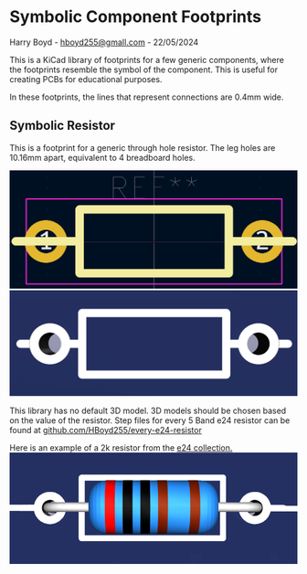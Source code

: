 # Symbolic Component Footprints

Harry Boyd - hboyd255@gmaIl.com - 22/05/2024

This is a KiCad library of footprints for a few generic components, where the
footprints resemble the symbol of the component. This is useful for creating
PCBs for educational purposes.

In these footprints, the lines that represent connections are 0.4mm wide.

## Symbolic Resistor

This is a footprint for a generic through hole resistor. The leg holes are
10.16mm apart, equivalent to 4 breadboard holes.

![Symbolic Resistor Footprint](/Images/Symbolic_2k_Resistor/Footprint.png)
![Symbolic Resistor Silkscreen](/Images/Symbolic_2k_Resistor/Silkscreen.png)

This library has no default 3D model. 3D models should be chosen based on the
value of the resistor. Step files for every 5 Band e24 resistor can be found at
[github.com/HBoyd255/every-e24-resistor](https://github.com/HBoyd255/every-e24-resistor)

Here is an example of a 2k resistor from the
[e24 collection.](https://github.com/HBoyd255/every-e24-resistor)
![2k Resistor 3D Model](/Images/2k_Resistor/3DModel.png)

